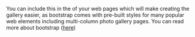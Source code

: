 You can include this in the <head> of your web pages which will make creating the gallery easier, as bootstrap comes with pre-built styles for many popular web elements including multi-column photo gallery pages. You can read more about bootstrap ([here](http://getbootstrap.com/))
